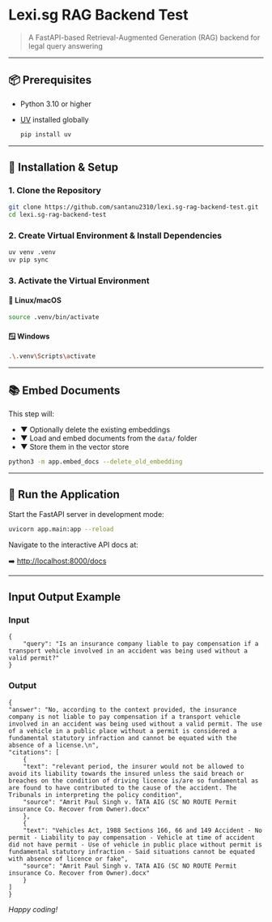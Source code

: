 # Lexi.sg RAG Backend Test

> A FastAPI-based Retrieval-Augmented Generation (RAG) backend for legal query answering

&#x20;

---

## 📦 Prerequisites

- Python 3.10 or higher
- [UV](https://github.com/astral-sh/uv) installed globally

  ```bash
  pip install uv
  ```

---

## 🔧 Installation & Setup

### 1. Clone the Repository

```bash
git clone https://github.com/santanu2310/lexi.sg-rag-backend-test.git
cd lexi.sg-rag-backend-test
```

### 2. Create Virtual Environment & Install Dependencies

```bash
uv venv .venv
uv pip sync
```

### 3. Activate the Virtual Environment

#### 🐧 Linux/macOS

```bash
source .venv/bin/activate
```

#### 🪟 Windows

```bash
.\.venv\Scripts\activate
```

---

## 📚 Embed Documents

This step will:

- ▼ Optionally delete the existing embeddings
- ▼ Load and embed documents from the `data/` folder
- ▼ Store them in the vector store

```bash
python3 -m app.embed_docs --delete_old_embedding
```

---

## 🏃 Run the Application

Start the FastAPI server in development mode:

```bash
uvicorn app.main:app --reload
```

Navigate to the interactive API docs at:

➡️ [http://localhost:8000/docs](http://localhost:8000/docs)

---

## Input Output Example
### Input
    {
        "query": "Is an insurance company liable to pay compensation if a transport vehicle involved in an accident was being used without a valid permit?"
    }
### Output
    {
    "answer": "No, according to the context provided, the insurance company is not liable to pay compensation if a transport vehicle involved in an accident was being used without a valid permit. The use of a vehicle in a public place without a permit is considered a fundamental statutory infraction and cannot be equated with the absence of a license.\n",
    "citations": [
        {
        "text": "relevant period, the insurer would not be allowed to avoid its liability towards the insured unless the said breach or breaches on the condition of driving licence is/are so fundamental as are found to have contributed to the cause of the accident. The Tribunals in interpreting the policy condition",
        "source": "Amrit Paul Singh v. TATA AIG (SC NO ROUTE Permit insurance Co. Recover from Owner).docx"
        },
        {
        "text": "Vehicles Act, 1988 Sections 166, 66 and 149 Accident - No permit - Liability to pay compensation - Vehicle at time of accident did not have permit - Use of vehicle in public place without permit is fundamental statutory infraction - Said situations cannot be equated with absence of licence or fake",
        "source": "Amrit Paul Singh v. TATA AIG (SC NO ROUTE Permit insurance Co. Recover from Owner).docx"
        }
    ]
    }

_Happy coding!_